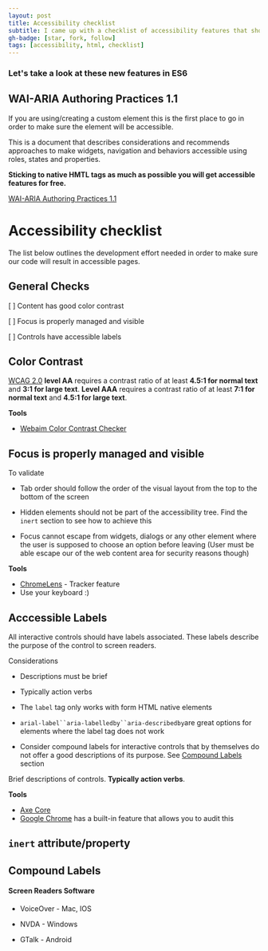 ```yaml
---
layout: post
title: Accessibility checklist
subtitle: I came up with a checklist of accessibility features that should be helpful in order to build accessible sites
gh-badge: [star, fork, follow]
tags: [accessibility, html, checklist]
---
```

### Let's take a look at these new features in ES6

## WAI-ARIA Authoring Practices 1.1

If you are using/creating a custom element this is the first place to go in order to make sure the element will be accessible.

This is a document that describes considerations and recommends approaches to make widgets, navigation and behaviors accessible using roles, states and properties.

**Sticking to native HMTL tags as much as possible you will get accessible features for free.**

[WAI-ARIA Authoring Practices 1.1](https://www.w3.org/TR/wai-aria-practices-1.1/)

# Accessibility checklist

The list below outlines the development effort needed in order to make sure our code will result in accessible pages.

## General Checks

[ ] Content has good color contrast

[ ] Focus is properly managed and visible

[ ] Controls have accessible labels

## Color Contrast

[WCAG 2.0](https://www.w3.org/TR/WCAG20/) **level AA** requires a contrast ratio of at least **4.5:1 for normal text** and **3:1 for large text**. **Level AAA** requires a contrast ratio of at least **7:1 for normal text** and **4.5:1 for large text**.

**Tools**

- [Webaim Color Contrast Checker](https://webaim.org/resources/contrastchecker/)

## Focus is properly managed and visible

To validate

- Tab order should follow the order of the visual layout from the top to the bottom of the screen

- Hidden elements should not be part of the accessibility tree. Find the `inert` section to see how to achieve this

- Focus cannot escape from widgets, dialogs or any other element where the user is supposed to choose an option before leaving (User must be able escape our of the web content area for security reasons though)

**Tools**

- [ChromeLens](http://chromelens.xyz/) - Tracker feature
- Use your keyboard :)

## Acccessible Labels

All interactive controls should have labels associated. These labels describe the purpose of the control to screen readers. 

Considerations

- Descriptions must be brief

- Typically action verbs

- The `label` tag only works with form HTML native elements

- `arial-label``aria-labelledby``aria-describedby`are great options for elements where the label tag does not work

- Consider compound labels for interactive controls that by themselves do not offer a good descriptions of its purpose. See [Compound Labels](#compound-labels) section

Brief descriptions of controls. **Typically action verbs**.

**Tools**

- [Axe Core](https://axe-core.org/)
- [Google Chrome](https://developers.google.com/web/fundamentals/accessibility/) has a built-in feature that allows you to audit this

## `inert` attribute/property

## <a id="compound-labels">Compound Labels</a>

#### Screen Readers Software

- VoiceOver - Mac, IOS

- NVDA - Windows

- GTalk - Android
